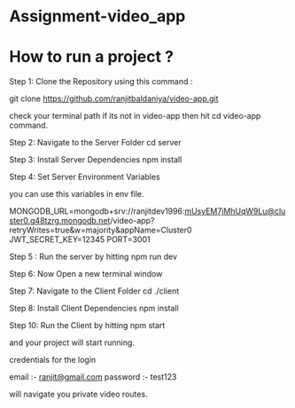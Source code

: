 # Assignment-video_app


# How to run a project ?

Step 1: Clone the Repository using this command :

git clone https://github.com/ranjitbaldaniya/video-app.git

check your terminal path if its not in video-app then hit cd video-app command.

Step 2: Navigate to the Server Folder cd server

Step 3: Install Server Dependencies npm install

Step 4: Set Server Environment Variables

you can use this variables in env file. 

MONGODB_URL=mongodb+srv://ranjitdev1996:mUsyEM7jMhUqW9Lu@cluster0.g48tzrg.mongodb.net/video-app?retryWrites=true&w=majority&appName=Cluster0 JWT_SECRET_KEY=12345 
PORT=3001

Step 5 : Run the server by hitting npm run dev

Step 6: Now Open a new terminal window

Step 7: Navigate to the Client Folder cd ./client

Step 8: Install Client Dependencies npm install

Step 10: Run the Client by hitting npm start

and your project will start running.

credentials for the login

email :- ranjit@gmail.com password :- test123

will navigate you private video routes.

